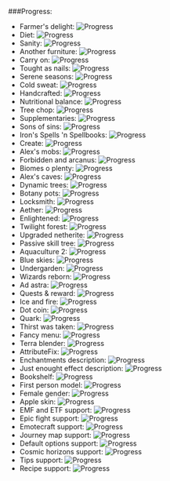 ###Progress:
 - Farmer's delight: ![Progress](https://progress-bar.dev/100/)
 - Diet: ![Progress](https://progress-bar.dev/100/)
 - Sanity: ![Progress](https://progress-bar.dev/100/)
 - Another furniture: ![Progress](https://progress-bar.dev/100/)
 - Carry on: ![Progress](https://progress-bar.dev/100/)
 - Tought as nails: ![Progress](https://progress-bar.dev/78/)
 - Serene seasons: ![Progress](https://progress-bar.dev/80/)
 - Cold sweat: ![Progress](https://progress-bar.dev/100/)
 - Handcrafted: ![Progress](https://progress-bar.dev/100/)
 - Nutritional balance: ![Progress](https://progress-bar.dev/100/)
 - Tree chop: ![Progress](https://progress-bar.dev/90/)
 - Supplementaries: ![Progress](https://progress-bar.dev/100/)
 - Sons of sins: ![Progress](https://progress-bar.dev/100/)
 - Iron's Spells 'n Spellbooks: ![Progress](https://progress-bar.dev/60/)
 - Create: ![Progress](https://progress-bar.dev/96/)
 - Alex's mobs: ![Progress](https://progress-bar.dev/100/)
 - Forbidden and arcanus: ![Progress](https://progress-bar.dev/100/)
 - Biomes o plenty: ![Progress](https://progress-bar.dev/100/)
 - Alex's caves: ![Progress](https://progress-bar.dev/100/)
 - Dynamic trees: ![Progress](https://progress-bar.dev/80/)
 - Botany pots: ![Progress](https://progress-bar.dev/100/)
 - Locksmith: ![Progress](https://progress-bar.dev/100/)
 - Aether: ![Progress](https://progress-bar.dev/100/)
 - Enlightened: ![Progress](https://progress-bar.dev/100/)
 - Twilight forest: ![Progress](https://progress-bar.dev/100/)
 - Upgraded netherite: ![Progress](https://progress-bar.dev/100/)
 - Passive skill tree: ![Progress](https://progress-bar.dev/100/)
 - Aquaculture 2: ![Progress](https://progress-bar.dev/100/)
 - Blue skies: ![Progress](https://progress-bar.dev/100/)
 - Undergarden: ![Progress](https://progress-bar.dev/100/)
 - Wizards reborn: ![Progress](https://progress-bar.dev/100/)
 - Ad astra: ![Progress](https://progress-bar.dev/100/)
 - Quests & reward: ![Progress](https://progress-bar.dev/100/)
 - Ice and fire: ![Progress](https://progress-bar.dev/100/)
 - Dot coin: ![Progress](https://progress-bar.dev/100/)
 - Quark: ![Progress](https://progress-bar.dev/100/)
 - Thirst was taken: ![Progress](https://progress-bar.dev/80/)
 - Fancy menu: ![Progress](https://progress-bar.dev/80/)
 - Terra blender: ![Progress](https://progress-bar.dev/20/)
 - AttributeFix: ![Progress](https://progress-bar.dev/100/)
 - Enchantments description: ![Progress](https://progress-bar.dev/100/)
 - Just enought effect description: ![Progress](https://progress-bar.dev/100/)
 - Bookshelf: ![Progress](https://progress-bar.dev/100/)
 - First person model: ![Progress](https://progress-bar.dev/100/)
 - Female gender: ![Progress](https://progress-bar.dev/100/)
 - Apple skin: ![Progress](https://progress-bar.dev/100/)
 - EMF and ETF support: ![Progress](https://progress-bar.dev/0/)
 - Epic fight support: ![Progress](https://progress-bar.dev/0/)
 - Emotecraft support: ![Progress](https://progress-bar.dev/20/)
 - Journey map support: ![Progress](https://progress-bar.dev/0/)
 - Default options support: ![Progress](https://progress-bar.dev/100/)
 - Cosmic horizons support: ![Progress](https://progress-bar.dev/0/)
 - Tips support: ![Progress](https://progress-bar.dev/0/)
 - Recipe support: ![Progress](https://progress-bar.dev/5/)
